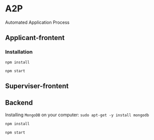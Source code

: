 # A2P
Automated Application Process

## Applicant-frontent

### Installation

`npm install`

`npm start`

## Superviser-frontent

## Backend

Installing `MongoDB` on your computer: `sudo apt-get -y install mongodb`

`npm install`

`npm start`
